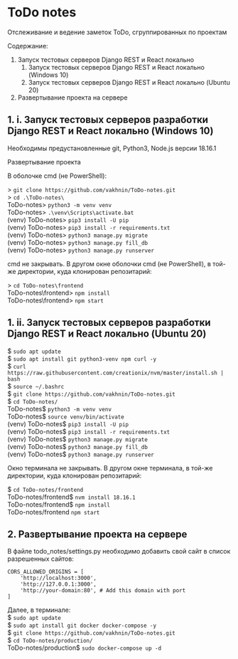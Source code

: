 # ToDo notes

Отслеживание и ведение заметок ToDo, сгруппированных по проектам

Содержание:
1. Запуск тестовых серверов Django REST и React локально
   1. Запуск тестовых серверов Django REST и React локально (Windows 10)
   2. Запуск тестовых серверов Django REST и React локально (Ubuntu 20)
2. Развертывание проекта на сервере

## 1. i. Запуск тестовых серверов разработки Django REST и React локально (Windows 10)
Необходимы предустановленные git, Python3, Node.js версии 18.16.1

Развертывание проекта

В оболочке cmd (не PowerShell):

&gt; ```git clone https://github.com/vakhnin/ToDo-notes.git``` <br>
&gt; ```cd .\ToDo-notes\``` <br>
ToDo-notes&gt; ```python3 -m venv venv``` <br>
ToDo-notes&gt; ```.\venv\Scripts\activate.bat``` <br>
(venv) ToDo-notes&gt; ```pip3 install -U pip``` <br>
(venv) ToDo-notes&gt; ```pip3 install -r requirements.txt``` <br>
(venv) ToDo-notes&gt; ```python3 manage.py migrate``` <br>
(venv) ToDo-notes&gt; ```python3 manage.py fill_db``` <br>
(venv) ToDo-notes&gt; ```python3 manage.py runserver``` <br>

cmd не закрывать.
В другом окне оболочки cmd (не PowerShell), 
в той-же директории, куда клонирован репозитарий:

&gt; ```cd ToDo-notes\frontend``` <br>
ToDo-notes\frontend&gt; ```npm install``` <br>
ToDo-notes\frontend&gt; ```npm start```

## 1. ii. Запуск тестовых серверов разработки Django REST и React локально (Ubuntu 20)

$ ```sudo apt update``` <br>
$ ```sudo apt install git python3-venv npm curl -y``` <br>
$ ```curl https://raw.githubusercontent.com/creationix/nvm/master/install.sh | bash``` <br>
$ ```source ~/.bashrc``` <br>
$ ```git clone https://github.com/vakhnin/ToDo-notes.git``` <br>
$ ```cd ToDo-notes/``` <br>
ToDo-notes$ ```python3 -m venv venv``` <br>
ToDo-notes$ ```source venv/bin/activate``` <br>
(venv) ToDo-notes$ ```pip3 install -U pip``` <br>
(venv) ToDo-notes$ ```pip3 install -r requirements.txt``` <br>
(venv) ToDo-notes$ ```python3 manage.py migrate``` <br>
(venv) ToDo-notes$ ```python3 manage.py fill_db``` <br>
(venv) ToDo-notes$ ```python3 manage.py runserver``` <br>

Окно терминала не закрывать. В другом окне терминала,
в той-же директории, куда клонирован репозитарий:

$ ```cd ToDo-notes/frontend``` <br>
ToDo-notes/frontend$ ```nvm install 18.16.1``` <br>
ToDo-notes/frontend$ ```npm install``` <br>
ToDo-notes/frontend ```npm start``` 

## 2. Развертывание проекта на сервере

В файле todo_notes/settings.py необходимо добавить
свой сайт в список разрешенных сайтов: 
```commandline
CORS_ALLOWED_ORIGINS = [
    'http://localhost:3000',
    'http://127.0.0.1:3000',
    'http://your-domain:80', # Add this domain with port
]
```

Далее, в терминале:<br>
$ ```sudo apt update``` <br>
$ ```sudo apt install git docker docker-compose -y``` <br>
$ ```git clone https://github.com/vakhnin/ToDo-notes.git``` <br>
$ ```cd ToDo-notes/production/``` <br>
ToDo-notes/production$ ```sudo docker-compose up -d``` <br>
